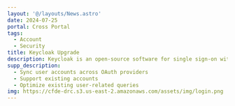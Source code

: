 ```yaml
---
layout: '@/layouts/News.astro'
date: 2024-07-25
portal: Cross Portal
tags:
  - Account
  - Security
title: Keycloak Upgrade
description: Keycloak is an open-source software for single sign-on with identity and access management. The CFDE Workbench portal login management was upgraded to support Keycloak integration.
supp_description:
  - Sync user accounts across OAuth providers
  - Support existing accounts
  - Optimize existing user-related queries
img: https://cfde-drc.s3.us-east-2.amazonaws.com/assets/img/login.png
---
```

